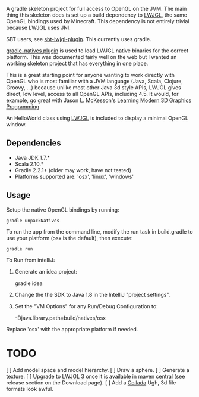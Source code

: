 A gradle skeleton project for full access to OpenGL on the JVM.  The main thing this skeleton does is set up a build
dependency to [LWJGL](http://www.lwjgl.org/),  the same OpenGL bindings used by Minecraft.  This dependency is not
entirely trivial because LWJGL uses JNI.

SBT users,  see [sbt-lwjgl-plugin](https://github.com/philcali/sbt-lwjgl-plugin).  This currently uses gradle.

[gradle-natives plugin](https://github.com/cjstehno/gradle-natives) is used to load
LWJGL native binaries for the correct platform.  This was documented fairly well on the web
but I wanted an working skeleton project that has everything in one place.

This is a great starting point for anyone wanting to work directly with OpenGL who is most familiar with a JVM language
(Java, Scala, Clojure, Groovy, ...) because unlike most other Java 3d style APIs,  LWJGL gives direct, low level, access
to all OpenGL APIs,  including 4.5.  It would, for example, go great with Jason L. McKesson's
[Learning Modern 3D Graphics Programming](http://www.arcsynthesis.org/gltut/).

An HelloWorld class using [LWJGL](http://www.lwjgl.org/) is included to display a minimal OpenGL window.

Dependencies
------------

* Java JDK 1.7.*
* Scala 2.10.*
* Gradle 2.2.1+ (older may work, have not tested)
* Platforms supported are: 'osx', 'linux', 'windows'

Usage
-----

Setup the native OpenGL bindings by running:

    gradle unpackNatives

To run the app from the command line, modify the run task in build.gradle to use your platform (osx is the default),  then execute:

    gradle run

To Run from intelliJ:

1. Generate an idea project:

    gradle idea

2. Change the the SDK to Java 1.8 in the IntelliJ "project settings".

3. Set the "VM Options" for any Run/Debug Configuration to:

    -Djava.library.path=build/natives/osx

Replace 'osx' with the appropriate platform if needed.

TODO
====
[ ] Add model space and model hierarchy.
[ ] Draw a sphere.
[ ] Generate a texture.
[ ] Upgrade to [LWJGL 3](http://www.lwjgl.org/download) once it is available in maven central (see release section on the Download page).
[ ] Add a [Collada](https://www.khronos.org/files/collada_spec_1_5.pdf)  Ugh,  3d file formats look awful.
